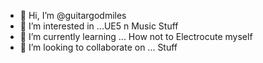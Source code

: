 - 👋 Hi, I’m @guitargodmiles
- 👀 I’m interested in ...UE5 n Music Stuff
- 🌱 I’m currently learning ... How not to Electrocute myself 
- 💞️ I’m looking to collaborate on ... Stuff


<!---
guitargodmiles/guitargodmiles is a ✨ special ✨ repository because its `README.md` (this file) appears on your GitHub profile.
You can click the Preview link to take a look at your changes.
--->

